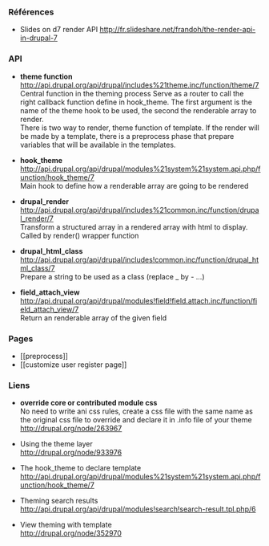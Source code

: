 ### Références 

* Slides on d7 render API http://fr.slideshare.net/frandoh/the-render-api-in-drupal-7

### API

* **theme function**   
http://api.drupal.org/api/drupal/includes%21theme.inc/function/theme/7   
Central function in the theming process
Serve as a router to call the right callback function define in hook_theme. The first argument is the name of the theme hook to be used, the second the renderable array to render.   
There is two way to render, theme function of template. If the render will be made by a template, there is a preprocess phase that prepare variables that will be available in the templates. 


* **hook_theme**   
http://api.drupal.org/api/drupal/modules%21system%21system.api.php/function/hook_theme/7   
Main hook to define how a renderable array are going to be rendered

* **drupal_render**   
http://api.drupal.org/api/drupal/includes%21common.inc/function/drupal_render/7   
Transform a structured array in a rendered array with html to display. 
Called by render() wrapper function

* **drupal_html_class**   
http://api.drupal.org/api/drupal/includes!common.inc/function/drupal_html_class/7   
Prepare a string to be used as a class (replace _ by - ...)   


* **field_attach_view**   
http://api.drupal.org/api/drupal/modules!field!field.attach.inc/function/field_attach_view/7    
Return an renderable array of the given field 

### Pages 

* [[preprocess]]
* [[customize user register page]]

### Liens 
* **override core or contributed module css**      
No need to write ani css rules, create a css file with the same name as the original css file to override and declare it in .info file of your theme   
http://drupal.org/node/263967 

* Using the theme layer    
http://drupal.org/node/933976

* The hook_theme to declare template   
http://api.drupal.org/api/drupal/modules%21system%21system.api.php/function/hook_theme/7

* Theming search results    
http://api.drupal.org/api/drupal/modules!search!search-result.tpl.php/6

* View theming with template   
http://drupal.org/node/352970